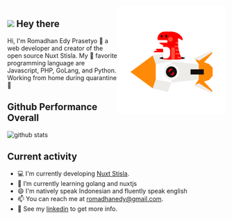 <img align="right" alt="GIF" src="./right.gif?raw=true" width="250"/>

## <img src="https://media.giphy.com/media/hvRJCLFzcasrR4ia7z/giphy.gif" width="25px"> Hey there

Hi, I'm Romadhan Edy Prasetyo 👨 a web developer and creator of the open source Nuxt Stisla. My 💚 favorite programming language are Javascript, PHP, GoLang, and Python. Working from home during quarantine 🏡

## Github Performance Overall

![github stats](https://github-readme-stats.vercel.app/api?username=dyprast&show_icons=true&theme=tokyonight)

## Current activity

- 💻 I'm currently developing <a href="https://github.com/dyprast/nuxt-stisla">Nuxt Stisla</a>.
- 📖 I’m currently learning golang and nuxtjs
- 😄 I'm natively speak Indonesian and fluently speak english
- 📫 You can reach me at romadhanedy@gmail.com.
- 📝 See my <a href="https://www.linkedin.com/in/romadhan-prasetyo">linkedin</a> to get more info.
